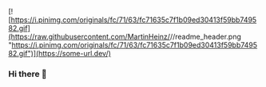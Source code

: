 [![https://i.pinimg.com/originals/fc/71/63/fc71635c7f1b09ed30413f59bb749582.gif](https://raw.githubusercontent.com/MartinHeinz/<OWNER>/<OWNER>/readme_header.png "https://i.pinimg.com/originals/fc/71/63/fc71635c7f1b09ed30413f59bb749582.gif")](https://some-url.dev/)


### Hi there 👋

<!--
**I'm a qualified
